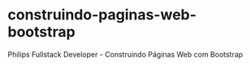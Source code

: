 # construindo-paginas-web-bootstrap
Philips Fullstack Developer - Construindo Páginas Web com Bootstrap
